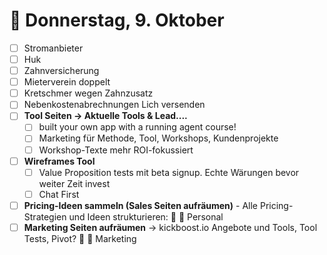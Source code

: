 # 📅 Donnerstag, 9. Oktober

- [ ] Stromanbieter
- [ ] Huk
- [ ] Zahnversicherung
- [ ] Mieterverein doppelt
- [ ] Kretschmer wegen Zahnzusatz
- [ ] Nebenkostenabrechnungen Lich versenden
- [ ] **Tool Seiten -> Aktuelle Tools & Lead....**
    - [ ] built your own app with a running agent course!
    - [ ] Marketing für Methode, Tool, Workshops, Kundenprojekte
    - [ ] Workshop-Texte mehr ROI-fokussiert
- [ ] **Wireframes Tool**
    - [ ] Value Proposition tests mit beta signup. Echte Wärungen bevor weiter Zeit invest
    - [ ] Chat First
- [ ] **Pricing-Ideen sammeln (Sales Seiten aufräumen)** - Alle Pricing-Strategien und Ideen strukturieren: 🌅 📁 Personal
- [ ] **Marketing Seiten aufräumen** → kickboost.io Angebote und Tools, Tool Tests, Pivot? 🌅 📁 Marketing
